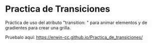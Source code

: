 # Practica de Transiciones
Práctica de uso del atributo "transition: " para animar elementos y de gradientes para crear una grilla.

Pruebalo aquí: https://erwin-cc.github.io/Practica_de_transiciones/
